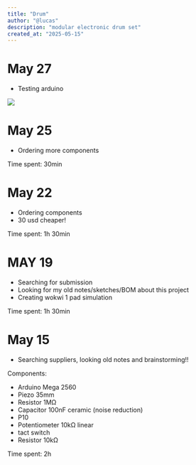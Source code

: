 ```yaml
---
title: "Drum"
author: "@lucas"
description: "modular electronic drum set"
created_at: "2025-05-15"
---
```


# May 27
- Testing arduino

![](https://hc-cdn.hel1.your-objectstorage.com/s/v3/193e0110fe779a136c3952153ad4cccbd20e7983_img_20250526_205351574_hdr.jpg)

# May 25
- Ordering more components

Time spent: 30min

# May 22

- Ordering components
- 30 usd cheaper!

Time spent: 1h 30min

# MAY 19

- Searching for submission
- Looking for my old notes/sketches/BOM about this project
- Creating wokwi 1 pad simulation

Time spent: 1h 30min

# May 15

- Searching suppliers, looking old notes and brainstorming!!

Components:
- Arduino Mega 2560
- Piezo 35mm
- Resistor 1MΩ
- Capacitor 100nF ceramic (noise reduction)
- P10
- Potentiometer 10kΩ linear
- tact switch
- Resistor 10kΩ

Time spent: 2h
